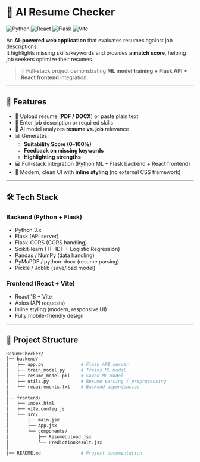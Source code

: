 # 📄 AI Resume Checker

![Python](https://img.shields.io/badge/Python-3.10-blue?style=for-the-badge&logo=python)
![React](https://img.shields.io/badge/React-18-blue?style=for-the-badge&logo=react)
![Flask](https://img.shields.io/badge/Flask-2.3-lightgrey?style=for-the-badge&logo=flask)
![Vite](https://img.shields.io/badge/Vite-4.0-purple?style=for-the-badge&logo=vite)

An **AI-powered web application** that evaluates resumes against job descriptions.  
It highlights missing skills/keywords and provides a **match score**, helping job seekers optimize their resumes.

> 💡 Full-stack project demonstrating **ML model training + Flask API + React frontend** integration.

---

## 🚀 Features

- 📂 Upload resume (**PDF / DOCX**) or paste plain text  
- 📝 Enter job description or required skills  
- 🤖 AI model analyzes **resume vs. job** relevance  
- 📊 Generates:
  - **Suitability Score (0–100%)**
  - **Feedback on missing keywords**
  - **Highlighting strengths**
- 💻 Full-stack integration (Python ML + Flask backend + React frontend)  
- 🎨 Modern, clean UI with **inline styling** (no external CSS framework)

---

## 🛠️ Tech Stack

### Backend (Python + Flask)
- Python 3.x  
- Flask (API server)  
- Flask-CORS (CORS handling)  
- Scikit-learn (TF-IDF + Logistic Regression)  
- Pandas / NumPy (data handling)  
- PyMuPDF / python-docx (resume parsing)  
- Pickle / Joblib (save/load model)  

### Frontend (React + Vite)
- React 18 + Vite  
- Axios (API requests)  
- Inline styling (modern, responsive UI)  
- Fully mobile-friendly design  

---

## 📂 Project Structure

```bash
ResumeChecker/
│── backend/
│   ├── app.py              # Flask API server
│   ├── train_model.py      # Trains ML model
│   ├── resume_model.pkl    # Saved ML model
│   ├── utils.py            # Resume parsing / preprocessing
│   └── requirements.txt    # Backend dependencies
│
│── frontend/
│   ├── index.html
│   ├── vite.config.js
│   └── src/
│       ├── main.jsx
│       ├── App.jsx
│       └── components/
│           ├── ResumeUpload.jsx
│           └── PredictionResult.jsx
│
│── README.md               # Project documentation
